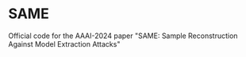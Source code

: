 # SAME
Official code for the AAAI-2024 paper "SAME: Sample Reconstruction Against Model Extraction Attacks"
